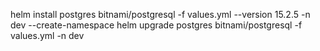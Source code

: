 helm install postgres  bitnami/postgresql -f values.yml --version 15.2.5 -n dev --create-namespace
helm upgrade postgres bitnami/postgresql -f values.yml -n dev 